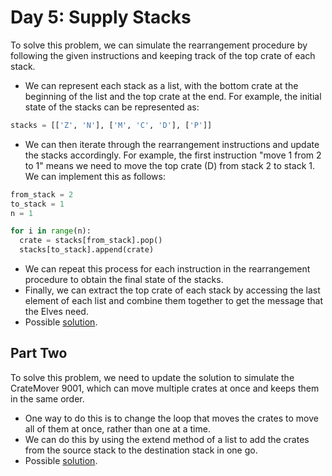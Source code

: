 # Day 5: Supply Stacks

To solve this problem, we can simulate the rearrangement procedure by following the given instructions and keeping track of the top crate of each stack.

- We can represent each stack as a list, with the bottom crate at the beginning of the list and the top crate at the end. For example, the initial state of the stacks can be represented as:
```py
stacks = [['Z', 'N'], ['M', 'C', 'D'], ['P']]
```
- We can then iterate through the rearrangement instructions and update the stacks accordingly. For example, the first instruction "move 1 from 2 to 1" means we need to move the top crate (D) from stack 2 to stack 1. We can implement this as follows:
```py
from_stack = 2
to_stack = 1
n = 1

for i in range(n):
  crate = stacks[from_stack].pop()
  stacks[to_stack].append(crate)
```
- We can repeat this process for each instruction in the rearrangement procedure to obtain the final state of the stacks.
- Finally, we can extract the top crate of each stack by accessing the last element of each list and combine them together to get the message that the Elves need.
- Possible [solution](1.py).

## Part Two

To solve this problem, we need to update the solution to simulate the CrateMover 9001, which can move multiple crates at once and keeps them in the same order.

- One way to do this is to change the loop that moves the crates to move all of them at once, rather than one at a time. 
- We can do this by using the extend method of a list to add the crates from the source stack to the destination stack in one go.
- Possible [solution](2.py).
